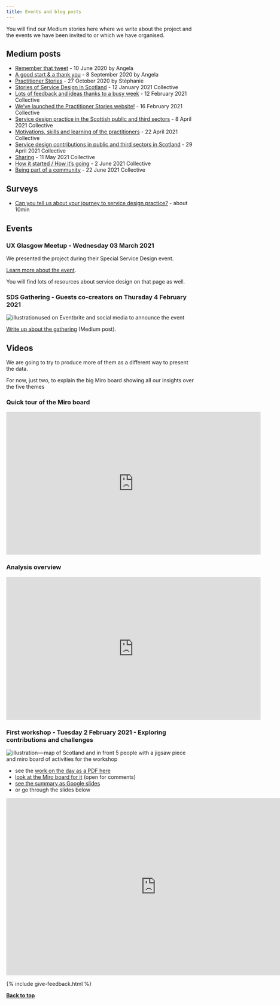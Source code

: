 ```yaml
---
title: Events and blog posts
---
```


You will find our Medium stories here where we write about the project and the events we have been invited to or which we have organised.

## Medium posts
<ul>
    <li><a href="https://medium.com/@angelaforviz/remember-that-tweet-8b36dbae82bc" target="_blank">Remember that tweet</a> - 10 June 2020 by Angela</li>
    <li><a href="https://medium.com/@angelaforviz/a-good-start-a-thank-you-dd05376add38" target="_blank">A good start & a thank you</a> - 8 September 2020 by Angela</li>
    <li><a href="https://stphaniekrus.medium.com/practitioner-stories-ffa3120ffd7f" target="_blank">Practitioner Stories</a> - 27 October 2020 by Stéphanie</li>
    <li><a href="https://practitionerstories.medium.com/stories-of-service-design-in-scotland-8f267710a2ba" target="_blank">Stories of Service Design in Scotland</a> - 12 January 2021 Collective</li>
    <li><a href="https://practitionerstories.medium.com/lots-of-feedback-and-ideas-thanks-to-a-busy-week-d18c02915b0a" target="_blank">Lots of feedback and ideas thanks to a busy week</a>  - 12 February 2021 Collective</li>
    <li><a href="https://practitionerstories.medium.com/weve-launched-the-practitioner-stories-website-944e260e97ec" target="_blank">We’ve launched the Practitioner Stories website!</a>  - 16 February 2021 Collective</li>
    <li><a href="https://practitionerstories.medium.com/service-design-practice-in-the-scottish-public-and-third-sectors-5b2090352ab" target="_blank">Service design practice in the Scottish public and third sectors</a> - 8 April 2021 Collective</li>
    <li><a href="https://practitionerstories.medium.com/motivations-skills-and-learning-of-the-practitioners-9dc5c8291da4" target="_blank">Motivations, skills and learning of the practitioners</a> - 22 April 2021 Collective</li>
    <li><a href="https://practitionerstories.medium.com/service-design-contributions-in-public-and-third-sectors-in-scotland-7633ca48348e" target="_blank">Service design contributions in public and third sectors in Scotland</a> - 29 April 2021 Collective</li>
    <li><a href="https://practitionerstories.medium.com/sharing-2b4692248702" target="_blank">Sharing</a> - 11 May 2021 Collective</li>
    <li><a href="https://practitionerstories.medium.com/how-it-started-how-its-going-8732de06ffc9" target="_blank">How it started / How it’s going</a> - 2 June 2021 Collective</li>
    <li><a href="https://practitionerstories.medium.com/being-part-of-a-community-4ae6a863ec71" target="_blank">Being part of a community</a> - 22 June 2021 Collective</li>

    
</ul>

## Surveys
<ul>
 <li><a href="https://forms.gle/NGjX3kewrfFUX7hEA" target="_blank">Can you tell us about your journey to service design practice?</a> - about 10min</li>
</ul>

<h2 class="top-line">Events</h2>

### UX Glasgow Meetup - Wednesday 03 March 2021

We presented the project during their Special Service Design event.
<p><a href="https://uxglasgow.co.uk/events/service-design-special" target="_blank">Learn more about the event</a>.</p>
<p>You will find lots of resources about service design on that page as well.</p>

<h3 class="top-line">SDS Gathering - Guests co-creators on Thursday 4 February 2021</h3>

![illustration used on Eventbrite and social media to announce the event](/practitioner-stories/images/sdsGathering.jpeg)

<p><a href="https://practitionerstories.medium.com/lots-of-feedback-and-ideas-thanks-to-a-busy-week-d18c02915b0a" target="_blank">Write up about the gathering</a> (Medium post).</p>


<h2 class="top-line">Videos</h2>

We are going to try to produce more of them as a different way to present the data.

For now, just two, to explain the big Miro board showing all our insights over the five themes

### Quick tour of the Miro board

<iframe width="680" height="382" src="https://www.youtube.com/embed/BSbWifUtu0Y" frameborder="0" allow="accelerometer; autoplay; clipboard-write; encrypted-media; gyroscope; picture-in-picture" allowfullscreen></iframe>

### Analysis overview

<iframe width="680" height="382" src="https://www.youtube.com/embed/bKgBVvcenuY" frameborder="0" allow="accelerometer; autoplay; clipboard-write; encrypted-media; gyroscope; picture-in-picture" allowfullscreen></iframe>


<h3 class="top-line">First workshop - Tuesday 2 February 2021 - Exploring contributions and challenges</h3>

![illustration — map of Scotland and in front 5 people with a jigsaw piece and miro board of activities for the workshop](/practitioner-stories/images/workshop/workshop1-banner.jpg)

<ul>
    <li>see the <a href="https://github.com/stephanie-K/practitioner-stories/blob/main/images/workshop/Workshop1-grouping-of-work-on-the-day.pdf" target="_blank">work on the day as a PDF here</a></li>
    <li><a href="https://miro.com/app/board/o9J_lZxZWng=/?moveToWidget=3074457354020152297&amp;cot=14" target="_blank">look at the Miro board for it</a> (open for comments)</li>
    <li><a href="https://docs.google.com/presentation/d/1nRsB4Xs8C_v5SZ5gh32ORcHJs2aH-x-00x7zZB7jadw/edit?usp=sharing" target="_blank">see the summary as Google slides</a></li>
    <li>or go through the slides below</li>
</ul>

<iframe src="https://docs.google.com/presentation/d/e/2PACX-1vRV8mRQG9_0RqDD75tSMiRNy9RkMyJE3aNo-uYDsgUinl2NYfeat2YrLnJr3o0QfGjSSalLUJjoc0-M/embed?start=false&loop=false&delayms=3000" frameborder="0" width="800" height="474" allowfullscreen="true" mozallowfullscreen="true" webkitallowfullscreen="true"></iframe>


{% include give-feedback.html %}
<p><a href="#"><strong>Back to top</strong></a></p>


<!--
<p><a href="" target="_blank"></a></p>
<a href="" target="_blank"></a>
-->